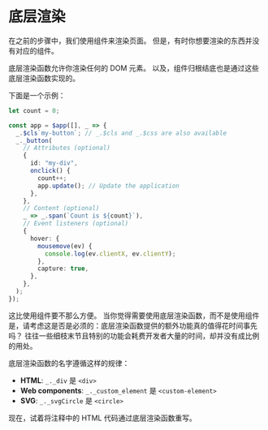 # 底层渲染

在之前的步骤中，我们使用组件来渲染页面。 但是，有时你想要渲染的东西并没有对应的组件。

底层渲染函数允许你渲染任何的 DOM 元素。 以及，组件归根结底也是通过这些底层渲染函数实现的。

下面是一个示例：

```ts
let count = 0;

const app = $app([], _ => {
  _.$cls`my-button`; // _.$cls and _.$css are also available
  _._button(
    // Attributes (optional)
    {
      id: "my-div",
      onclick() {
        count++;
        app.update(); // Update the application
      },
    },
    // Content (optional)
    _ => _.span(`Count is ${count}`),
    // Event listeners (optional)
    {
      hover: {
        mousemove(ev) {
          console.log(ev.clientX, ev.clientY);
        },
        capture: true,
      },
    },
  );
});
```

这比使用组件要不那么方便。 当你觉得需要使用底层渲染函数，而不是使用组件是，请考虑这是否是必须的：底层渲染函数提供的额外功能真的值得花时间事先吗？ 往往一些细枝末节且特别的功能会耗费开发者大量的时间，却并没有成比例的用处。

底层渲染函数的名字遵循这样的规律：

- **HTML**: `_._div` 是 `<div>`
- **Web components**: `_._custom_element` 是 `<custom-element>`
- **SVG**: `_._svgCircle` 是 `<circle>`

现在，试着将注释中的 HTML 代码通过底层渲染函数重写。
